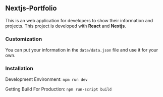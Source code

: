 ## Nextjs-Portfolio

This is an web application for developers to show their information and projects. This project is developed with **React** and **Nextjs**.

### Customization

You can put your information in the `data/data.json` file and use it for your own.

### Installation

Development Environment: `npm run dev`

Getting Build For Production: `npm run-script build`
